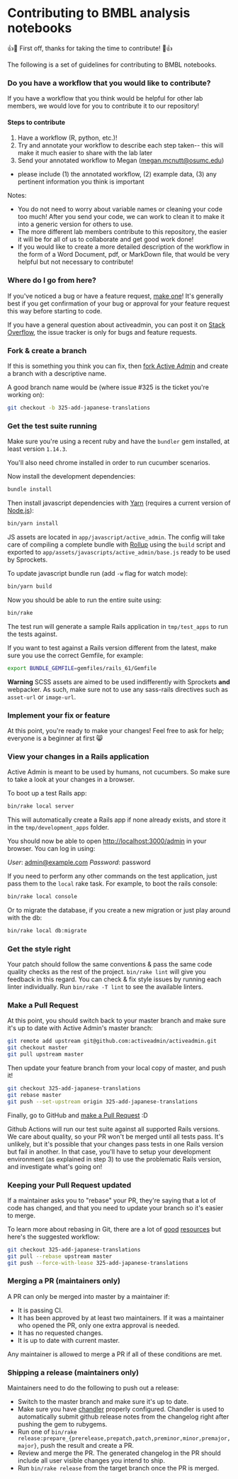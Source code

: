 # Contributing to BMBL analysis notebooks

:+1::tada: First off, thanks for taking the time to contribute! :tada::+1:

The following is a set of guidelines for contributing to BMBL notebooks.

### Do you have a workflow that you would like to contribute?

If you have a workflow that you think would be helpful for other lab members, we would love for you to contribute it to our repository!
#### Steps to contribute
1. Have a workflow (R, python, etc.)!
2. Try and annotate your workflow to describe each step taken-- this will make it much easier to share with the lab later
3. Send your annotated workflow to Megan (megan.mcnutt@osumc.edu)
  - please include (1) the annotated workflow, (2) example data, (3) any pertinent information you think is important

Notes: 
- You do not need to worry about variable names or cleaning your code too much! After you send your code, we can work to clean it to make it into a generic version for others to use.
- The more different lab members contribute to this repository, the easier it will be for all of us to collaborate and get good work done!
- If you would like to create a more detailed description of the workflow in the form of a Word Document, pdf, or MarkDown file, that would be very helpful but not necessary to contribute!

### Where do I go from here?

If you've noticed a bug or have a feature request, [make one][new issue]! It's
generally best if you get confirmation of your bug or approval for your feature
request this way before starting to code.

If you have a general question about activeadmin, you can post it on [Stack
Overflow], the issue tracker is only for bugs and feature requests.

### Fork & create a branch

If this is something you think you can fix, then [fork Active Admin] and create
a branch with a descriptive name.

A good branch name would be (where issue #325 is the ticket you're working on):

```sh
git checkout -b 325-add-japanese-translations
```

### Get the test suite running

Make sure you're using a recent ruby and have the `bundler` gem installed, at
least version `1.14.3`.

You'll also need chrome installed in order to run cucumber scenarios.

Now install the development dependencies:

```sh
bundle install
```

Then install javascript dependencies with [Yarn] (requires a current version of [Node.js]):

```sh
bin/yarn install
```

JS assets are located in `app/javascript/active_admin`. The config will take care of compiling a complete bundle with [Rollup] using the `build` script and exported to `app/assets/javascripts/active_admin/base.js` ready to be used by Sprockets.

To update javascript bundle run (add `-w` flag for watch mode):

```sh
bin/yarn build
```

Now you should be able to run the entire suite using:

```sh
bin/rake
```

The test run will generate a sample Rails application in `tmp/test_apps` to run the
tests against.

If you want to test against a Rails version different from the latest, make sure
you use the correct Gemfile, for example:

```sh
export BUNDLE_GEMFILE=gemfiles/rails_61/Gemfile
```

**Warning** SCSS assets are aimed to be used indifferently with Sprockets **and** webpacker.
As such, make sure not to use any sass-rails directives such as `asset-url` or `image-url`.

### Implement your fix or feature

At this point, you're ready to make your changes! Feel free to ask for help;
everyone is a beginner at first :smile_cat:

### View your changes in a Rails application

Active Admin is meant to be used by humans, not cucumbers. So make sure to take
a look at your changes in a browser.

To boot up a test Rails app:

```sh
bin/rake local server
```

This will automatically create a Rails app if none already exists, and store it
in the `tmp/development_apps` folder.

You should now be able to open <http://localhost:3000/admin> in your browser.
You can log in using:

*User*: admin@example.com
*Password*: password

If you need to perform any other commands on the test application, just pass
them to the `local` rake task. For example, to boot the rails console:

```sh
bin/rake local console
```

Or to migrate the database, if you create a new migration or just play around
with the db:

```sh
bin/rake local db:migrate
```

### Get the style right

Your patch should follow the same conventions & pass the same code quality
checks as the rest of the project. `bin/rake lint` will give you feedback in
this regard. You can check & fix style issues by running each linter
individually. Run `bin/rake -T lint` to see the available linters.

### Make a Pull Request

At this point, you should switch back to your master branch and make sure it's
up to date with Active Admin's master branch:

```sh
git remote add upstream git@github.com:activeadmin/activeadmin.git
git checkout master
git pull upstream master
```

Then update your feature branch from your local copy of master, and push it!

```sh
git checkout 325-add-japanese-translations
git rebase master
git push --set-upstream origin 325-add-japanese-translations
```

Finally, go to GitHub and [make a Pull Request][] :D

Github Actions will run our test suite against all supported Rails versions. We
care about quality, so your PR won't be merged until all tests pass. It's
unlikely, but it's possible that your changes pass tests in one Rails version
but fail in another. In that case, you'll have to setup your development
environment (as explained in step 3) to use the problematic Rails version, and
investigate what's going on!

### Keeping your Pull Request updated

If a maintainer asks you to "rebase" your PR, they're saying that a lot of code
has changed, and that you need to update your branch so it's easier to merge.

To learn more about rebasing in Git, there are a lot of [good][git rebasing]
[resources][interactive rebase] but here's the suggested workflow:

```sh
git checkout 325-add-japanese-translations
git pull --rebase upstream master
git push --force-with-lease 325-add-japanese-translations
```

### Merging a PR (maintainers only)

A PR can only be merged into master by a maintainer if:

* It is passing CI.
* It has been approved by at least two maintainers. If it was a maintainer who
  opened the PR, only one extra approval is needed.
* It has no requested changes.
* It is up to date with current master.

Any maintainer is allowed to merge a PR if all of these conditions are
met.

### Shipping a release (maintainers only)

Maintainers need to do the following to push out a release:

* Switch to the master branch and make sure it's up to date.
* Make sure you have [chandler] properly configured. Chandler is used to
  automatically submit github release notes from the changelog right after
  pushing the gem to rubygems.
* Run one of `bin/rake release:prepare_{prerelease,prepatch,patch,preminor,minor,premajor,major}`, push the result and create a PR.
* Review and merge the PR. The generated changelog in the PR should include all user visible changes you intend to ship.
* Run `bin/rake release` from the target branch once the PR is merged.

[chandler]: https://github.com/mattbrictson/chandler#2-configure-credentials
[Stack Overflow]: http://stackoverflow.com/questions/tagged/activeadmin
[new issue]: https://github.com/activeadmin/activeadmin/issues/new
[fork Active Admin]: https://help.github.com/articles/fork-a-repo
[make a pull request]: https://help.github.com/articles/creating-a-pull-request
[git rebasing]: http://git-scm.com/book/en/Git-Branching-Rebasing
[interactive rebase]: https://help.github.com/en/github/using-git/about-git-rebase
[shortcut reference links]: https://github.github.com/gfm/#shortcut-reference-link
[Rollup]: https://rollupjs.org/guide/en/#quick-start
[Yarn]: https://yarnpkg.com/en/docs/install
[Node.js]: https://nodejs.org/en/
